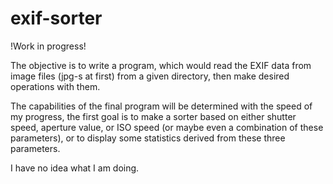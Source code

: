 exif-sorter
===========


!Work in progress!

The objective is to write a program, which would read the EXIF data
from image files (jpg-s at first) from a given directory, then make
desired operations with them.

The capabilities of the final program will be determined with the 
speed of my progress, the first goal is to make a sorter based on 
either shutter speed, aperture value, or ISO speed (or maybe even a
combination of these parameters), or to display some statistics
derived from these three parameters.

I have no idea what I am doing.